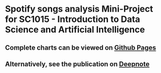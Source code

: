 # Spotify songs analysis Mini-Project for SC1015 - Introduction to Data Science and Artificial Intelligence

## Complete charts can be viewed on [Github Pages](https://sharpwoofer.github.io/spotify-song-popularity/)
## Alternatively, see the publication on [Deepnote](https://deepnote.com/@sharpwoofer/Spotify-Song-fbb651de-0180-4974-bf12-6b77f183dd37)


